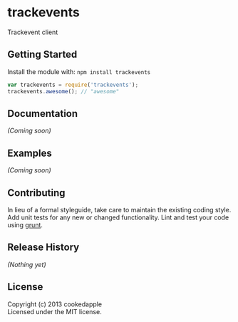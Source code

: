 # trackevents

Trackevent client

## Getting Started
Install the module with: `npm install trackevents`

```javascript
var trackevents = require('trackevents');
trackevents.awesome(); // "awesome"
```

## Documentation
_(Coming soon)_

## Examples
_(Coming soon)_

## Contributing
In lieu of a formal styleguide, take care to maintain the existing coding style. Add unit tests for any new or changed functionality. Lint and test your code using [grunt](https://github.com/gruntjs/grunt).

## Release History
_(Nothing yet)_

## License
Copyright (c) 2013 cookedapple  
Licensed under the MIT license.

